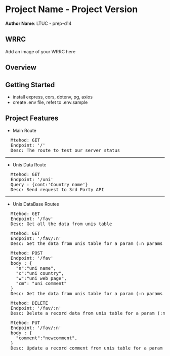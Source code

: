# Project Name - Project Version

**Author Name**: LTUC - prep-d14

## WRRC

Add an image of your WRRC here

## Overview

## Getting Started

- install express, cors, dotenv, pg, axios
- create .env file, refet to .env.sample

## Project Features

- Main Route 
<pre>
  Mtehod: GET
  Endpoint: '/'
  Desc: The route to test our server status
</pre>

---
- Unis Data Route 
<pre>
  Mtehod: GET
  Endpoint: '/uni'
  Query : {cont:'Country name'}
  Desc: Send request to 3rd Party API
</pre>

---
- Unis DataBase Routes 
<pre>
  Mtehod: GET
  Endpoint: '/fav'
  Desc: Get all the data from unis table
</pre>
<pre>
  Mtehod: GET
  Endpoint: '/fav/:n'
  Desc: Get the data from unis table for a param (:n params to select a record by university name )
</pre>
<pre>
  Mtehod: POST
  Endpoint: '/fav'
  body : {
    "n":"uni name",
    "c":"uni country",
    "w":"uni web page",
    "cm": "uni comment"
  }
  Desc: Get the data from unis table for a param (:n params to select a record by university name )
</pre>
<pre>
  Mtehod: DELETE
  Endpoint: '/fav/:n'
  Desc: Delete a record data from unis table for a param (:n params to select a record by university name )
</pre>
<pre>
  Mtehod: PUT
  Endpoint: '/fav/:n'
  body : {
    "comment":"newcomment",
  }
  Desc: Update a record comment from unis table for a param (:n params to select a record by university name )
</pre>
